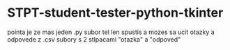 # STPT-student-tester-python-tkinter

pointa je ze mas jeden .py subor tel len spustis a mozes sa ucit otazky a odpovede z .csv subory s 2 stlpacami "otazka" a "odpoved"
